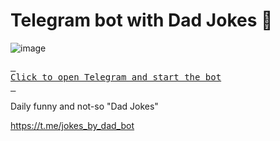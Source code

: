 # Telegram bot with Dad Jokes 👨
![image](https://user-images.githubusercontent.com/45464847/224510516-7f151ef4-0861-432b-9a91-ac727e929ce3.png)

[<kbd> <br> Click to open Telegram and start the bot  <br> </kbd>](https://t.me/jokes_by_dad_bot)

Daily funny and not-so "Dad Jokes"

https://t.me/jokes_by_dad_bot

